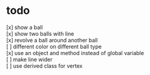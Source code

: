 # todo

[x] show a ball  
[x] show two balls with line  
[x] revolve a ball around another ball  
[ ] different color on different ball type  
[x] use an object and method instead of global variable  
[ ] make line wider  
[ ] use derived class for vertex  
